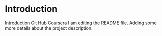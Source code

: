 # Introduction
Introduction Git Hub Coursera
I am editing the README file. Adding some more details about the project description.


